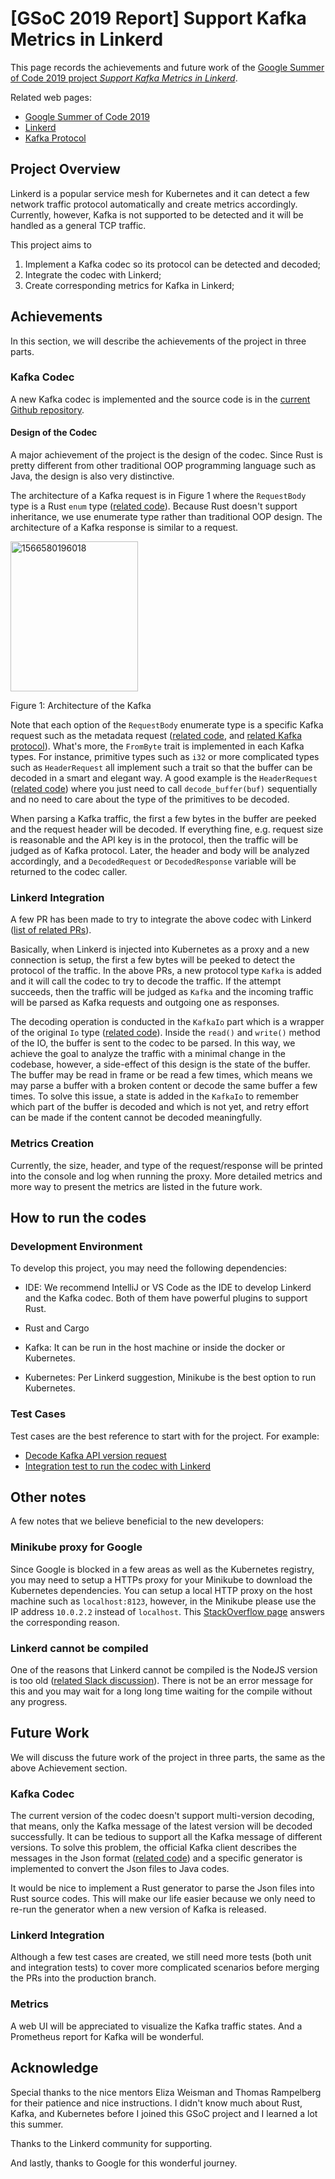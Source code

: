 # [GSoC 2019 Report] Support Kafka Metrics in Linkerd

This page records the achievements and future work of the [Google Summer of Code 2019 project *Support Kafka Metrics in Linkerd*](https://summerofcode.withgoogle.com/projects/#5495108827348992).

Related web pages:
* [Google Summer of Code 2019](https://summerofcode.withgoogle.com/)
* [Linkerd](https://linkerd.io/)
* [Kafka Protocol](https://kafka.apache.org/protocol.html)

## Project Overview

Linkerd is a popular service mesh for Kubernetes and it can detect a few network traffic protocol automatically and create metrics accordingly. Currently, however, Kafka is not supported to be detected and it will be handled as a general TCP traffic.

This project aims to
1) Implement a Kafka codec so its protocol can be detected and decoded;
2) Integrate the codec with Linkerd;
3) Create corresponding metrics for Kafka in Linkerd;

## Achievements

In this section, we will describe the achievements of the project in three parts.

### Kafka Codec

A new Kafka codec is implemented and the source code is in the [current Github repository](https://github.com/ruig2/KafkaRustCodec).

#### Design of the Codec

A major achievement of the project is the design of the codec. Since Rust is pretty different from other traditional OOP programming language such as Java, the design is also very distinctive.

The architecture of a Kafka request is in Figure 1 where the `RequestBody` type is a Rust `enum` type ([related code](https://github.com/ruig2/KafkaRustCodec/blob/980ba0d6d886fb9b1fe032e86558d9dd1c75f1a7/src/primitives.rs#L58)). Because Rust doesn't support inheritance, we use enumerate type rather than traditional OOP design. The architecture of a Kafka response is similar to a request.

<a data-flickr-embed="true"  href="https://www.flickr.com/photos/102876833@N07/48608024563/in/dateposted-public/" title="1566580196018"><img src="https://live.staticflickr.com/65535/48608024563_fd3e37c9d2_m.jpg" width="204" height="240" alt="1566580196018"></a>

Figure 1: Architecture of the Kafka

Note that each option of the `RequestBody` enumerate type is a specific Kafka request such as the metadata request ([related code](BodyMetadataRequest), and [related Kafka protocol](https://kafka.apache.org/protocol.html#The_Messages_Metadata)).
What's more, the `FromByte` trait is implemented in each Kafka types. For instance, primitive types such as `i32` or more complicated types such as `HeaderRequest` all implement such a trait so that the buffer can be decoded in a smart and elegant way.
A good example is the `HeaderRequest` ([related code](https://github.com/ruig2/KafkaRustCodec/blob/980ba0d6d886fb9b1fe032e86558d9dd1c75f1a7/src/primitives.rs#L46-L55)) where you just need to call `decode_buffer(buf)` sequentially and no need to care about the type of the primitives to be decoded.

When parsing a Kafka traffic, the first a few bytes in the buffer are peeked and the request header will be decoded. If everything fine, e.g. request size is reasonable and the API key is in the protocol, then the traffic will be judged as of Kafka protocol. Later, the header and body will be analyzed accordingly, and a `DecodedRequest` or `DecodedResponse` variable will be returned to the codec caller.

### Linkerd Integration

A few PR has been made to try to integrate the above codec with Linkerd ([list of related PRs](https://github.com/linkerd/linkerd2-proxy/pulls?utf8=%E2%9C%93&q=author%3Aruig2+)).

Basically, when Linkerd is injected into Kubernetes as a proxy and a new connection is setup, the first a few bytes will be peeked to detect the protocol of the traffic.
In the above PRs, a new protocol type `Kafka` is added and it will call the codec to try to decode the traffic.
If the attempt succeeds, then the traffic will be judged as `Kafka` and the incoming traffic will be parsed as Kafka requests and outgoing one as responses.

The decoding operation is conducted in the `KafkaIo` part which is a wrapper of the original `Io` type ([related code](https://github.com/ruig2/linkerd2-proxy/blob/15a2f8840988164f08c8b8f19491e7998315cf33/src/transport/io.rs#L191)).
Inside the `read()` and `write()` method of the IO, the buffer is sent to the codec to be parsed.
In this way, we achieve the goal to analyze the traffic with a minimal change in the codebase, however, a side-effect of this design is the state of the buffer.
The buffer may be read in frame or be read a few times, which means we may parse a buffer with a broken content or decode the same buffer a few times.
To solve this issue, a state is added in the `KafkaIo` to remember which part of the buffer is decoded and which is not yet, and retry effort can be made if the content cannot be decoded meaningfully.

### Metrics Creation

Currently, the size, header, and type of the request/response will be printed into the console and log when running the proxy.
More detailed metrics and more way to present the metrics are listed in the future work.

## How to run the codes

### Development Environment

To develop this project, you may need the following dependencies:

* IDE: We recommend IntelliJ or VS Code as the IDE to develop Linkerd and the Kafka codec. Both of them have powerful plugins to support Rust.

* Rust and Cargo

* Kafka: It can be run in the host machine or inside the docker or Kubernetes.

* Kubernetes: Per Linkerd suggestion, Minikube is the best option to run Kubernetes.

### Test Cases

Test cases are the best reference to start with for the project. For example:

* [Decode Kafka API version request](https://github.com/ruig2/KafkaRustCodec/blob/980ba0d6d886fb9b1fe032e86558d9dd1c75f1a7/tests/decode_requests.rs#L5)
* [Integration test to run the codec with Linkerd](https://github.com/linkerd/linkerd2-proxy/blob/15a2f8840988164f08c8b8f19491e7998315cf33/tests/transparency.rs#L80)

## Other notes
A few notes that we believe beneficial to the new developers:

### Minikube proxy for Google

Since Google is blocked in a few areas as well as the Kubernetes registry, you may need to setup a HTTPs proxy for your Minikube to download the Kubernetes dependencies.
You can setup a local HTTP proxy on the host machine such as `localhost:8123`, however, in the Minikube please use the IP address `10.0.2.2` instead of `localhost`.
This [StackOverflow page](https://stackoverflow.com/questions/9808560/why-do-we-use-10-0-2-2-to-connect-to-local-web-server-instead-of-using-computer) answers the corresponding reason.

### Linkerd cannot be compiled

One of the reasons that Linkerd cannot be compiled is the NodeJS version is too old ([related Slack discussion](https://linkerd.slack.com/archives/CGR48L815/p1565182864031900?thread_ts=1565120061.030900&cid=CGR48L815)).
There is not be an error message for this and you may wait for a long long time waiting for the compile without any progress.

## Future Work

We will discuss the future work of the project in three parts, the same as the above Achievement section.

### Kafka Codec

The current version of the codec doesn't support multi-version decoding, that means, only the Kafka message of the latest version will be decoded successfully.
It can be tedious to support all the Kafka message of different versions.
To solve this problem, the official Kafka client describes the messages in the Json format ([related code](https://github.com/apache/kafka/tree/trunk/clients/src/main/resources/common/message)) and a specific generator is implemented to convert the Json files to Java codes.

It would be nice to implement a Rust generator to parse the Json files into Rust source codes.
This will make our life easier because we only need to re-run the generator when a new version of Kafka is released.

### Linkerd Integration

Although a few test cases are created, we still need more tests (both unit and integration tests) to cover more complicated scenarios before merging the PRs into the production branch.

### Metrics

A web UI will be appreciated to visualize the Kafka traffic states.
And a Prometheus report for Kafka will be wonderful.

## Acknowledge

Special thanks to the nice mentors Eliza Weisman and Thomas Rampelberg for their patience and nice instructions. I didn't know much about Rust, Kafka, and Kubernetes before I joined this GSoC project and I learned a lot this summer.

Thanks to the Linkerd community for supporting.

And lastly, thanks to Google for this wonderful journey.
